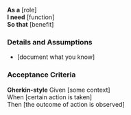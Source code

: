 **As a** [role]  
**I need** [function]  
**So that** [benefit]  
      
### Details and Assumptions
* [document what you know]      

### Acceptance Criteria     
**Gherkin-style**
Given [some context]  
When [certain action is taken]  
Then [the outcome of action is observed]
